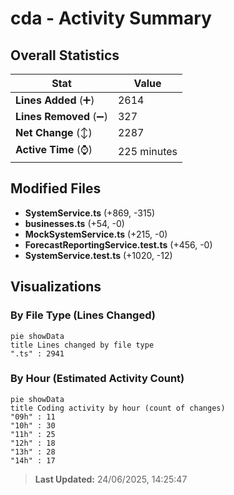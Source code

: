 # cda - Activity Summary 

## Overall Statistics

| Stat                   | Value                                                             |
| ---------------------- | ----------------------------------------------------------------- |
| **Lines Added** (➕)   | 2614                                          |
| **Lines Removed** (➖) | 327                                        |
| **Net Change** (↕)    | 2287                |
| **Active Time** (⌚)   | 225 minutes |


## Modified Files
- **SystemService.ts** (+869, -315)
- **businesses.ts** (+54, -0)
- **MockSystemService.ts** (+215, -0)
- **ForecastReportingService.test.ts** (+456, -0)
- **SystemService.test.ts** (+1020, -12)

## Visualizations

### By File Type (Lines Changed)

```mermaid
pie showData
title Lines changed by file type
".ts" : 2941
```

### By Hour (Estimated Activity Count)

```mermaid
pie showData
title Coding activity by hour (count of changes)
"09h" : 11
"10h" : 30
"11h" : 25
"12h" : 18
"13h" : 28
"14h" : 17
```


> **Last Updated:** 24/06/2025, 14:25:47